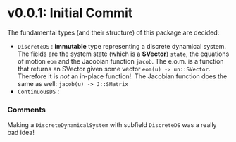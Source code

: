 # v0.0.1: Initial Commit
The fundamental types (and their structure) of this package are decided:

* `DiscreteDS` : **immutable** type representing a discrete dynamical system. The fields are the system state (which is a **SVector**) `state`, the equations of motion `eom` and the Jacobian function `jacob`. The e.o.m. is a function that returns
  an SVector given some vector `eom(u) -> un::SVector`. Therefore it is *not* an in-place function!. The Jacobian function does the same as well: `jacob(u) -> J::SMatrix`
* `ContinuousDS` :

### Comments
Making a `DiscreteDynamicalSystem` with subfield `DiscreteDS` was a really bad idea!
